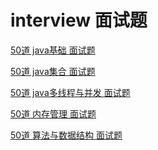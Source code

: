 # interview 面试题 <br>
[50道 java基础 面试题](https://tianrunye.com/wangfou/ksList?knowledgeSetId=6b10e2a5-466d-4ea2-aea1-80d3473fb29a&channel=github)
<br>

[50道 java集合 面试题](https://tianrunye.com/wangfou/ksList?knowledgeSetId=64e4802c-84d1-4abc-85e5-a7e6484cc463&channel=github)
<br>

[50道 java多线程与并发 面试题](https://tianrunye.com/wangfou/ksList?knowledgeSetId=d9470ecf-7626-453e-90d6-d1784685b507&channel=github)
<br>

[50道 内存管理 面试题](https://tianrunye.com/wangfou/ksList?knowledgeSetId=7f2d3ed2-b426-4a1b-8c38-9464bc01fbaf&channel=github)
<br>

[50道 算法与数据结构 面试题](https://tianrunye.com/wangfou/ksList?knowledgeSetId=c729db5f-f2d4-4236-8478-5d96a72e3a87&channel=github)
<br>